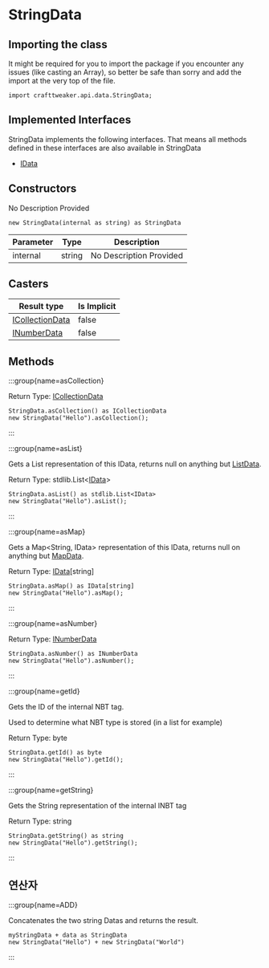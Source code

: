 # StringData



## Importing the class

It might be required for you to import the package if you encounter any issues (like casting an Array), so better be safe than sorry and add the import at the very top of the file.
```zenscript
import crafttweaker.api.data.StringData;
```


## Implemented Interfaces
StringData implements the following interfaces. That means all methods defined in these interfaces are also available in StringData

- [IData](/vanilla/api/data/IData)

## Constructors

No Description Provided
```zenscript
new StringData(internal as string) as StringData
```

| Parameter | Type   | Description             |
| --------- | ------ | ----------------------- |
| internal  | string | No Description Provided |



## Casters

| Result type                                          | Is Implicit |
| ---------------------------------------------------- | ----------- |
| [ICollectionData](/vanilla/api/data/ICollectionData) | false       |
| [INumberData](/vanilla/api/data/INumberData)         | false       |

## Methods

:::group{name=asCollection}

Return Type: [ICollectionData](/vanilla/api/data/ICollectionData)

```zenscript
StringData.asCollection() as ICollectionData
new StringData("Hello").asCollection();
```

:::

:::group{name=asList}

Gets a List<IData> representation of this IData, returns null on anything but [ListData](/vanilla/api/data/ListData).

Return Type: stdlib.List&lt;[IData](/vanilla/api/data/IData)&gt;

```zenscript
StringData.asList() as stdlib.List<IData>
new StringData("Hello").asList();
```

:::

:::group{name=asMap}

Gets a Map<String, IData> representation of this IData, returns null on anything but [MapData](/vanilla/api/data/MapData).

Return Type: [IData](/vanilla/api/data/IData)[string]

```zenscript
StringData.asMap() as IData[string]
new StringData("Hello").asMap();
```

:::

:::group{name=asNumber}

Return Type: [INumberData](/vanilla/api/data/INumberData)

```zenscript
StringData.asNumber() as INumberData
new StringData("Hello").asNumber();
```

:::

:::group{name=getId}

Gets the ID of the internal NBT tag.

 Used to determine what NBT type is stored (in a list for example)

Return Type: byte

```zenscript
StringData.getId() as byte
new StringData("Hello").getId();
```

:::

:::group{name=getString}

Gets the String representation of the internal INBT tag

Return Type: string

```zenscript
StringData.getString() as string
new StringData("Hello").getString();
```

:::


## 연산자

:::group{name=ADD}

Concatenates the two string Datas and returns the result.

```zenscript
myStringData + data as StringData
new StringData("Hello") + new StringData("World")
```

:::


